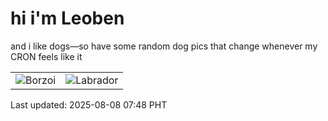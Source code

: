 # hi i'm Leoben

and i like dogs—so have some random dog pics that change whenever my CRON feels like it

|  |  |
|--------|----------|
| ![Borzoi](https://random-dog-vercel.vercel.app/api/random-borzoi?v=1754610517) | ![Labrador](https://random-dog-vercel.vercel.app/api/random-labrador?v=1754610517) |

Last updated: 2025-08-08 07:48 PHT
